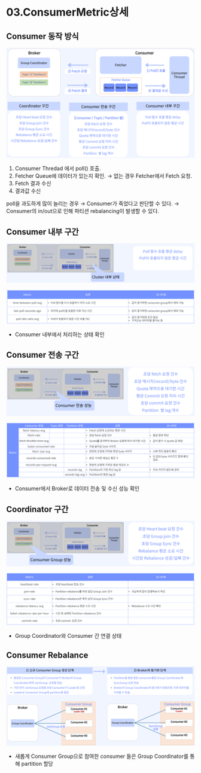 # 03.ConsumerMetric상세

## Consumer 동작 방식

![](<../../../../.gitbook/assets/image (39).png>)

1. Consumer Thredad 에서 poll() 호출.
2. Fetcher Queue에 데이터가 있는지 확인. → 없는 경우 Fetcher에서 Fetch 요청.
3. Fetch 결과 수신
4. 결과값 수신

poll을 과도하게 많이 늘리는 경우 → Consumer가 죽었다고 판단할 수 있다. → Consumer의 in/out으로 인해 파티션 rebalancing이 발생할 수 있다.

## Consumer 내부 구간

![](<../../../../.gitbook/assets/image (20).png>)

![](<../../../../.gitbook/assets/image (12).png>)

* Consumer 내부에서 처리하는 상태 확인

## Consumer 전송 구간

![](<../../../../.gitbook/assets/image (34).png>)

![](<../../../../.gitbook/assets/image (33).png>)

* Consumer에서 Broker로 데이터 전송 및 수신 성능 확인

## Coordinator 구간

![](<../../../../.gitbook/assets/image (19).png>)

![](<../../../../.gitbook/assets/image (25).png>)

* Group Coordinator와 Consumer 간 연결 상태

## Consumer Rebalance

![](<../../../../.gitbook/assets/image (26).png>)

* 새롭게 Consumer Group으로 참여한 consumer 들은 Group Coordinator를 통해 partition 할당
